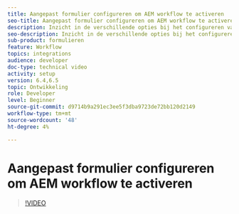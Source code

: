 ```yaml
---
title: Aangepast formulier configureren om AEM workflow te activeren
seo-title: Aangepast formulier configureren om AEM workflow te activeren
description: Inzicht in de verschillende opties bij het configureren van adaptief formulier om AEM workflow te activeren
seo-description: Inzicht in de verschillende opties bij het configureren van adaptief formulier om AEM workflow te activeren
sub-product: formulieren
feature: Workflow
topics: integrations
audience: developer
doc-type: technical video
activity: setup
version: 6.4,6.5
topic: Ontwikkeling
role: Developer
level: Beginner
source-git-commit: d9714b9a291ec3ee5f3dba9723de72bb120d2149
workflow-type: tm+mt
source-wordcount: '48'
ht-degree: 4%

---
```



# Aangepast formulier configureren om AEM workflow te activeren


>[!VIDEO](https://video.tv.adobe.com/v/28316?quality=9&learn=on)

